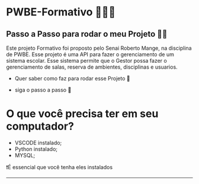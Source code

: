 # PWBE-Formativo 👩🏻‍💻

## Passo a Passo para rodar o meu Projeto 🏃‍♀️

Este projeto Formativo foi proposto pelo Senai Roberto Mange, na disciplina de PWBE. Esse projeto é uma API para fazer o gerenciamento de um sistema escolar. Esse sistema permite que o Gestor possa fazer o gerenciamento de salas, reserva de ambientes, disciplinas e usuarios.

- Quer saber como faz para rodar esse Projeto 🤔
  
- siga o passo a passo 👣

# O que você precisa ter em seu computador?
 - VSCODE instalado;
 - Python instalado;
 - MYSQL;
   
❗É essencial que você tenha eles instalados

***
